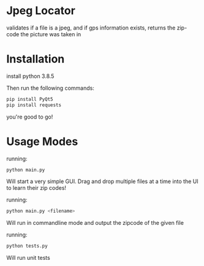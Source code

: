 # Jpeg Locator
validates if a file is a jpeg, and if gps information exists, returns the zip-code the picture was taken in

# Installation
install python 3.8.5

Then run the following commands:
```bash
pip install PyQt5
pip install requests
```

you're good to go!

# Usage Modes
running:
```bash
python main.py
```

Will start a very simple GUI. Drag and drop multiple files at a time into the UI to learn their zip codes!

running:
```bash
python main.py <filename>
```
Will run in commandline mode and output the zipcode of the given file

running:
```bash
python tests.py
```

Will run unit tests